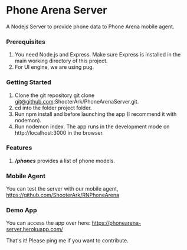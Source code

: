 # Phone Arena Server
A Nodejs Server to provide phone data to Phone Arena mobile agent.
<br />

### Prerequisites
1.  You need Node.js and Express. Make sure Express is installed in the main working directory of this project.
2.  For UI engine, we are using pug.


### Getting Started
1. Clone the git repository git clone git@github.com:ShooterArk/PhoneArenaServer.git.
2.	cd into the folder project folder.
3.	Run npm install and before launching the app (I recommend it with nodemon).
4.	Run nodemon index. The app runs in the development mode on http://localhost:3000 in the browser.


### Features
1.  <b><i>/phones</i></b> provides a list of phone models.


### Mobile Agent
You can test the server with our mobile agent, https://github.com/ShooterArk/RNPhoneArena


### Demo App
You can access the app over here: https://phonearena-server.herokuapp.com/

That's it! Please ping me if you want to contribute.

